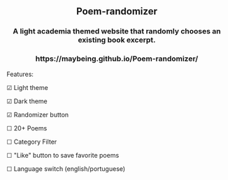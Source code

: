 <h2 align="center">Poem-randomizer</h2>

<h3 align="center">A light academia themed website that randomly chooses an existing book excerpt.</h3>
<h3 align="center">https://maybeing.github.io/Poem-randomizer/</h3>


Features:

☑ Light theme

☑ Dark theme

☑ Randomizer button

☐ 20+ Poems

☐ Category Filter

☐ "Like" button to save favorite poems

☐ Language switch (english/portuguese)
